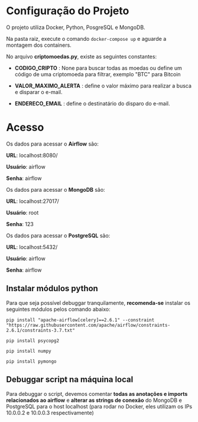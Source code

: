 
  
  

# Configuração do Projeto

  

O projeto utiliza Docker, Python, PosgreSQL e MongoDB. 

Na pasta raiz, execute o comando `docker-compose up` e aguarde a montagem dos containers.  

No arquivo **criptomoedas.py**, existe as seguintes constantes:

-  **CODIGO_CRIPTO** : None para buscar todas as moedas ou define um código de uma criptomoeda para filtrar, exemplo "BTC" para Bitcoin

-  **VALOR_MAXIMO_ALERTA** : define o valor máximo para realizar a busca e disparar o e-mail.

-  **ENDERECO_EMAIL** : define o destinatário do disparo do e-mail.

  

# Acesso

Os dados para acessar o **Airflow** são:

**URL**: localhost:8080/

**Usuário**: airflow

**Senha**: airflow

  

Os dados para acessar o **MongoDB** são:

**URL**: localhost:27017/

**Usuário**: root

**Senha**: 123

  

Os dados para acessar o **PostgreSQL** são:

**URL**: localhost:5432/

**Usuário**: airflow

**Senha**: airflow

## Instalar módulos python

Para que seja possível debuggar tranquilamente, **recomenda-se** instalar os seguintes módulos pelos comando abaixo:

    pip install "apache-airflow[celery]==2.6.1" --constraint "https://raw.githubusercontent.com/apache/airflow/constraints-2.6.1/constraints-3.7.txt"
    
    pip install psycopg2
    
    pip install numpy
    
    pip install pymongo

## Debuggar script na máquina local

Para debuggar o script, devemos comentar **todas as anotações e imports relacionados ao airflow** e **alterar as strings de conexão** do MongoDB e PostgreSQL para o host localhost (para rodar no Docker, eles utilizam os IPs 10.0.0.2 e 10.0.0.3 respectivamente)
